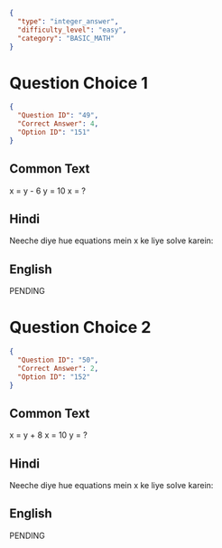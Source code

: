 ```json
{
  "type": "integer_answer",
  "difficulty_level": "easy",
  "category": "BASIC_MATH"
}
```

# Question Choice 1
```json
{
  "Question ID": "49",
  "Correct Answer": 4,
  "Option ID": "151"
}
```
## Common Text
x = y - 6
y = 10
x = ?

## Hindi
Neeche diye hue equations mein x ke liye solve karein:

## English
PENDING

# Question Choice 2
```json
{
  "Question ID": "50",
  "Correct Answer": 2,
  "Option ID": "152"
}
```
## Common Text
x = y + 8
x = 10
y = ?

## Hindi
Neeche diye hue equations mein x ke liye solve karein:

## English
PENDING

